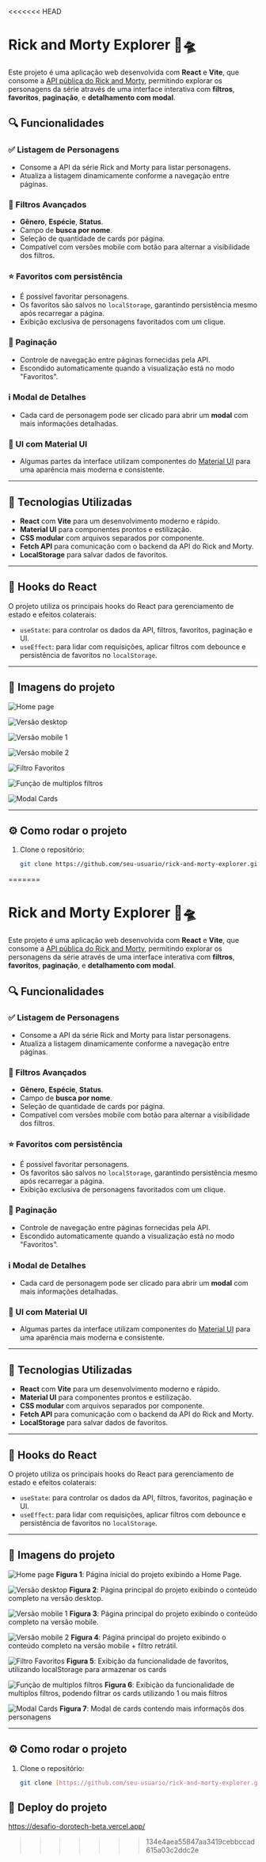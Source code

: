 <<<<<<< HEAD
# Rick and Morty Explorer 🧪🛸

Este projeto é uma aplicação web desenvolvida com **React** e **Vite**, que consome a [API pública do Rick and Morty](https://rickandmortyapi.com/), permitindo explorar os personagens da série através de uma interface interativa com **filtros**, **favoritos**, **paginação**, e **detalhamento com modal**.

## 🔍 Funcionalidades

### ✅ Listagem de Personagens
- Consome a API da série Rick and Morty para listar personagens.
- Atualiza a listagem dinamicamente conforme a navegação entre páginas.

### 🔎 Filtros Avançados
- **Gênero**, **Espécie**, **Status**.
- Campo de **busca por nome**.
- Seleção de quantidade de cards por página.
- Compatível com versões mobile com botão para alternar a visibilidade dos filtros.

### ⭐ Favoritos com persistência
- É possível favoritar personagens.
- Os favoritos são salvos no `localStorage`, garantindo persistência mesmo após recarregar a página.
- Exibição exclusiva de personagens favoritados com um clique.

### 📄 Paginação
- Controle de navegação entre páginas fornecidas pela API.
- Escondido automaticamente quando a visualização está no modo "Favoritos".

### ℹ️ Modal de Detalhes
- Cada card de personagem pode ser clicado para abrir um **modal** com mais informações detalhadas.

### 🎨 UI com Material UI
- Algumas partes da interface utilizam componentes do [Material UI](https://mui.com/) para uma aparência mais moderna e consistente.

---

## 🚀 Tecnologias Utilizadas

- **React** com **Vite** para um desenvolvimento moderno e rápido.
- **Material UI** para componentes prontos e estilização.
- **CSS modular** com arquivos separados por componente.
- **Fetch API** para comunicação com o backend da API do Rick and Morty.
- **LocalStorage** para salvar dados de favoritos.

---

## 🧠 Hooks do React

O projeto utiliza os principais hooks do React para gerenciamento de estado e efeitos colaterais:

- `useState`: para controlar os dados da API, filtros, favoritos, paginação e UI.
- `useEffect`: para lidar com requisições, aplicar filtros com debounce e persistência de favoritos no `localStorage`.

--- 

## 📸 Imagens do projeto

![Home page](./src/assets/ssProject/homePage.png)

![Versão desktop](./src/assets/ssProject/desktop_version.png)

![Versão mobile 1](./src/assets/ssProject/mobile_version_1.png)

![Versão mobile 2](./src/assets/ssProject/mobile_version_2.png)

![Filtro Favoritos](./src/assets/ssProject/favorites_filter.png)

![Função de multiplos filtros](./src/assets/ssProject/multipleFilters_feature.png)

![Modal Cards](./src/assets/ssProject/modal_example.png)

---

## ⚙️ Como rodar o projeto

1. Clone o repositório:
   ```bash
   git clone https://github.com/seu-usuario/rick-and-morty-explorer.git


=======
# Rick and Morty Explorer 🧪🛸

Este projeto é uma aplicação web desenvolvida com **React** e **Vite**, que consome a [API pública do Rick and Morty](https://rickandmortyapi.com/), permitindo explorar os personagens da série através de uma interface interativa com **filtros**, **favoritos**, **paginação**, e **detalhamento com modal**.

## 🔍 Funcionalidades

### ✅ Listagem de Personagens
- Consome a API da série Rick and Morty para listar personagens.
- Atualiza a listagem dinamicamente conforme a navegação entre páginas.

### 🔎 Filtros Avançados
- **Gênero**, **Espécie**, **Status**.
- Campo de **busca por nome**.
- Seleção de quantidade de cards por página.
- Compatível com versões mobile com botão para alternar a visibilidade dos filtros.

### ⭐ Favoritos com persistência
- É possível favoritar personagens.
- Os favoritos são salvos no `localStorage`, garantindo persistência mesmo após recarregar a página.
- Exibição exclusiva de personagens favoritados com um clique.

### 📄 Paginação
- Controle de navegação entre páginas fornecidas pela API.
- Escondido automaticamente quando a visualização está no modo "Favoritos".

### ℹ️ Modal de Detalhes
- Cada card de personagem pode ser clicado para abrir um **modal** com mais informações detalhadas.

### 🎨 UI com Material UI
- Algumas partes da interface utilizam componentes do [Material UI](https://mui.com/) para uma aparência mais moderna e consistente.

---

## 🚀 Tecnologias Utilizadas

- **React** com **Vite** para um desenvolvimento moderno e rápido.
- **Material UI** para componentes prontos e estilização.
- **CSS modular** com arquivos separados por componente.
- **Fetch API** para comunicação com o backend da API do Rick and Morty.
- **LocalStorage** para salvar dados de favoritos.

---

## 🧠 Hooks do React

O projeto utiliza os principais hooks do React para gerenciamento de estado e efeitos colaterais:

- `useState`: para controlar os dados da API, filtros, favoritos, paginação e UI.
- `useEffect`: para lidar com requisições, aplicar filtros com debounce e persistência de favoritos no `localStorage`.

--- 

## 📸 Imagens do projeto

![Home page](./src/assets/ssProject/homePage.png)
**Figura 1**: Página inicial do projeto exibindo a Home Page.

![Versão desktop](./src/assets/ssProject/desktop_version.png)
**Figura 2**: Página principal do projeto exibindo o conteúdo completo na versão desktop.

![Versão mobile 1](./src/assets/ssProject/mobile_version_1.png)
**Figura 3**: Página principal do projeto exibindo o conteúdo completo na versão mobile.

![Versão mobile 2](./src/assets/ssProject/mobile_version_2.png)
**Figura 4**: Página principal do projeto exibindo o conteúdo completo na versão mobile + filtro retrátil.

![Filtro Favoritos](./src/assets/ssProject/favorites_filter.png)
**Figura 5**: Exibição da funcionalidade de favoritos, utilizando localStorage para armazenar os cards

![Função de multiplos filtros](./src/assets/ssProject/multipleFilters_feature.png)
**Figura 6**: Exibição da funcionalidade de multiplos filtros, podendo filtrar os cards utilizando 1 ou mais filtros

![Modal Cards](./src/assets/ssProject/modal_example.png)
**Figura 7**: Modal de cards contendo mais informaçõs dos personagens

---

## ⚙️ Como rodar o projeto

1. Clone o repositório:
   ```bash
   git clone [https://github.com/seu-usuario/rick-and-morty-explorer.git](https://github.com/kimbioni/Rick-and-Morty_App.git)

## 🧪 Deploy do projeto

https://desafio-dorotech-beta.vercel.app/
>>>>>>> 134e4aea55847aa3419cebbccad615a03c2ddc2e
